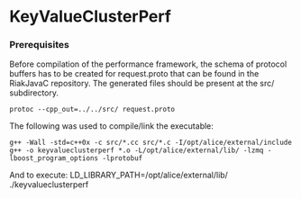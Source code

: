 # KeyValueClusterPerf

### Prerequisites

Before compilation of the performance framework, the schema of protocol buffers has to be created for request.proto that can be found in the RiakJavaC repository. The generated files should be present at the src/ subdirectory.

    protoc --cpp_out=../../src/ request.proto

The following was used to compile/link the executable:

    g++ -Wall -std=c++0x -c src/*.cc src/*.c -I/opt/alice/external/include
    g++ -o keyvalueclusterperf *.o -L/opt/alice/external/lib/ -lzmq -lboost_program_options -lprotobuf

And to execute:
    LD_LIBRARY_PATH=/opt/alice/external/lib/ ./keyvalueclusterperf
